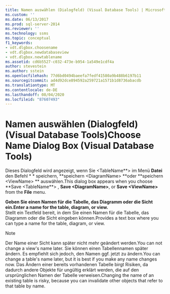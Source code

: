 ```yaml
---
title: Namen auswählen (Dialogfeld) (Visual Database Tools) | Microsoft-Dokumentation
ms.custom: ''
ms.date: 06/13/2017
ms.prod: sql-server-2014
ms.reviewer: ''
ms.technology: ssms
ms.topic: conceptual
f1_keywords:
- vdt.dlgbox.choosename
- vdt.dlgbox.newdatabaseview
- vdt.dlgbox.newtablename
ms.assetid: cd6b5527-c032-473e-b954-1a549e1cdf4a
author: stevestein
ms.author: sstein
ms.openlocfilehash: 77d6bd0494baeefa7fedf41580a9b488b6197b11
ms.sourcegitcommit: ad4d92dce894592a259721a1571b1d8736abacdb
ms.translationtype: MT
ms.contentlocale: de-DE
ms.lasthandoff: 08/04/2020
ms.locfileid: "87607493"
---
```

# <a name="choose-name-dialog-box-visual-database-tools"></a><span data-ttu-id="2b100-102">Namen auswählen (Dialogfeld) (Visual Database Tools)</span><span class="sxs-lookup"><span data-stu-id="2b100-102">Choose Name Dialog Box (Visual Database Tools)</span></span>
  <span data-ttu-id="2b100-103">Dieses Dialogfeld wird angezeigt, wenn Sie \<TableName**> im Menü **Datei** den Befehl \* \* speichern, \*\*speichern \<DiagramName> \*\*oder \*\*speichern \<ViewName> \*\* auswählen.</span><span class="sxs-lookup"><span data-stu-id="2b100-103">This dialog box appears when you choose \*\*Save \<TableName**> , **Save \<DiagramName>**, or **Save \<ViewName>** from the **File** menu.</span></span>  
  
 <span data-ttu-id="2b100-104">**Geben Sie einen Namen für die Tabelle, das Diagramm oder die Sicht ein.**</span><span class="sxs-lookup"><span data-stu-id="2b100-104">**Enter a name for the table, diagram, or view.**</span></span>  
 <span data-ttu-id="2b100-105">Stellt ein Textfeld bereit, in dem Sie einen Namen für die Tabelle, das Diagramm oder die Sicht eingeben können.</span><span class="sxs-lookup"><span data-stu-id="2b100-105">Provides a text box where you can type a name for the table, diagram, or view.</span></span>  
  
> [!NOTE]  
>  <span data-ttu-id="2b100-106">Der Name einer Sicht kann später nicht mehr geändert werden.</span><span class="sxs-lookup"><span data-stu-id="2b100-106">You can not change a view's name later.</span></span> <span data-ttu-id="2b100-107">Sie können einen Tabellennamen später ändern. Es empfiehlt sich jedoch, den Namen ggf. jetzt zu ändern.</span><span class="sxs-lookup"><span data-stu-id="2b100-107">You can change a table's name later, but it is best if you make any name changes now.</span></span> <span data-ttu-id="2b100-108">Das Ändern einer bereits vorhandenen Tabelle birgt Risiken, da dadurch andere Objekte für ungültig erklärt werden, die auf den ursprünglichen Namen der Tabelle verweisen.</span><span class="sxs-lookup"><span data-stu-id="2b100-108">Changing the name of an existing table is risky, because you can invalidate other objects that refer to that table by name.</span></span>  
  
  
